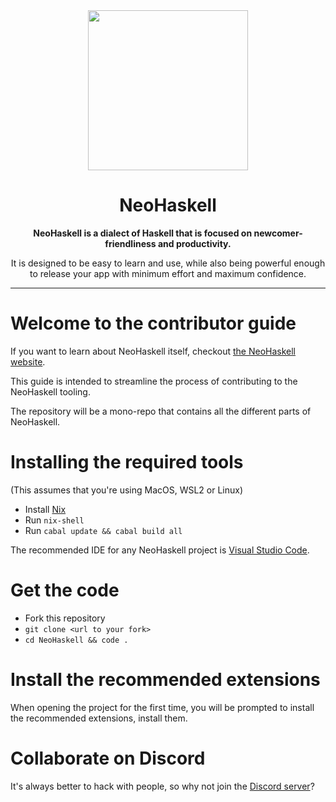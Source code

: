 <div align="center">
  <img src=".assets/img/logo.png" height="256px"/>
  <h1>NeoHaskell</h1>
  <b>
    NeoHaskell is a dialect of Haskell that is focused on newcomer-friendliness and productivity.
  </b>
  <p>
    It is designed to be easy to learn and use, while also being powerful enough to release your app with minimum effort and maximum confidence.
  </p>
</div>

---

# Welcome to the contributor guide

If you want to learn about NeoHaskell itself, checkout
[the NeoHaskell website](https://neohaskell.org).

This guide is intended to streamline the process of
contributing to the NeoHaskell tooling.

The repository will be a mono-repo that contains all the
different parts of NeoHaskell.

# Installing the required tools

(This assumes that you're using MacOS, WSL2 or Linux)

- Install [Nix](https://nixos.org/download/)
- Run `nix-shell`
- Run `cabal update && cabal build all`

The recommended IDE for any NeoHaskell project is [Visual Studio Code](https://code.visualstudio.com/).

# Get the code

- Fork this repository
- `git clone <url to your fork>`
- `cd NeoHaskell && code .`

# Install the recommended extensions

When opening the project for the first time, you will be prompted to install the recommended extensions, install them.

# Collaborate on Discord

It's always better to hack with people, so why not join the [Discord server](https://discord.gg/invite/wDj3UYzec8)?
